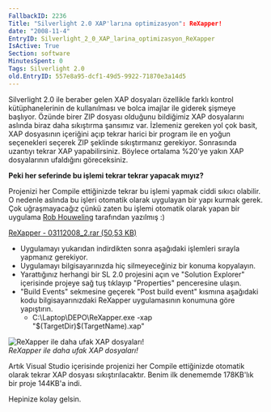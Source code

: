 ```yaml
---
FallbackID: 2236
Title: "Silverlight 2.0 XAP'larına optimizasyon": ReXapper!
date: "2008-11-4"
EntryID: Silverlight_2_0_XAP_larina_optimizasyon_ReXapper
IsActive: True
Section: software
MinutesSpent: 0
Tags: Silverlight 2.0
old.EntryID: 557e8a95-dcf1-49d5-9922-71870e3a14d5
---
```

Silverlight 2.0 ile beraber gelen XAP dosyaları özellikle farklı kontrol
kütüphanelerinin de kullanılması ve bolca imajlar ile giderek şişmeye
başlıyor. Özünde birer ZIP dosyası olduğunu bildiğimiz XAP dosyalarını
aslında biraz daha sıkıştırma şansımız var. İzlemeniz gereken yol çok
basit, XAP dosyasının içeriğini açıp tekrar harici bir program ile en
yoğun seçenekleri seçerek ZIP şeklinde sıkıştırmanız gerekiyor.
Sonrasında uzantıyı tekrar XAP yapabilirsiniz. Böylece ortalama %20'ye
yakın XAP dosyalarının ufaldığını göreceksiniz.

**Peki her seferinde bu işlemi tekrar tekrar yapacak mıyız?**

Projenizi her Compile ettiğinizde tekrar bu işlemi yapmak ciddi sıkıcı
olabilir. O nedenle aslında bu işleri otomatik olarak uygulayan bir yapı
kurmak gerek. Çok uğraşmayacağız çünkü zaten bu işlemi otomatik olarak
yapan bir uygulama [Rob
Houweling](http://www.blogger.com/profile/07014938146985100402)
tarafından yazılmış :)

[ReXapper - 03112008\_2.rar (50,53
KB)](media/Silverlight_2_0_XAP_larina_optimizasyon_ReXapper/03112008_2.rar)

-   Uygulamayı yukarıdan indirdikten sonra aşağıdaki işlemleri sırayla
    yapmanız gerekiyor.
-   Uygulamayı bilgisayarınızda hiç silmeyeceğiniz bir konuma
    kopyalayın.
-   Yarattığınız herhangi bir SL 2.0 projesini açın ve "Solution
    Explorer" içerisinde projeye sağ tuş tıklayıp "Properties"
    penceresine ulaşın.
-   "Build Events" sekmesine geçerek "Post build event" kısmına
    aşağıdaki kodu bilgisayarınızdaki ReXapper uygulamasının konumuna
    göre yapıştırın.
    -   C:\\Laptop\\DEPO\\ReXapper.exe -xap
        "\$(TargetDir)\$(TargetName).xap"

![ReXapper ile daha ufak XAP
dosyaları!](media/Silverlight_2_0_XAP_larina_optimizasyon_ReXapper/03112008_1.png)\
*ReXapper ile daha ufak XAP dosyaları!*

Artık Visual Studio içerisinde projenizi her Compile ettiğinizde
otomatik olarak tekrar XAP dosyası sıkıştırılacaktır. Benim ilk
denememde 178KB'lık bir proje 144KB'a indi.

Hepinize kolay gelsin.



